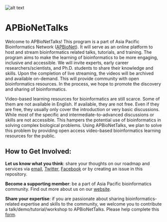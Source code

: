 ![alt text](https://github.com/hzahroh/APBioNetTalks/blob/main/APBioNET-Talks_Logo-2_Horizontal-Vers_1920x458px_APBioNet_Talks_Logo-Color.jpg)

# APBioNetTalks

Welcome to APBioNetTalks!
This program is a part of Asia Pacific Bioinformatics Network ([APBioNet](https://www.apbionet.org)). It will serve as an online platform to host and stream bioinformatics related talks, tutorials, and training. The program aims to make the learning of bioinformatics to be more engaging, inclusive and accessible. We will invite experts, early career researchers/scientists, and Ph.D. students to share their knowledge and skills. Upon the completion of live streaming, the videos will be archived and available on-demand. This will provide community with open bioinformatics resources. In the process, we hope to promote the discovery and sharing of bioinformatics.

Video-based learning resources for bioinformatics are still scarce. Some of them are not available in English. If available, they are not free. Even if they are free, they usually only cover the introduction or very basic discussions. While most of the specific and intermediate-to-advanced discussions or skills are not accessible. This hampers the potential use of bioinformatics in solving complex biological problems. Using APBioNetTalks, we plan to solve this problem by providing open access video-based bioinformatics learning resources for the public.

## How to Get Involved:

**Let us know what you think**: share your thoughts on our roadmap and services via [email](secretariat@apbionet.org), [Twitter](https://twitter.com/APBioNetorg), [Facebook](https://web.facebook.com/apbionet) or by creating an issue in this repository.

**Become a supporting member**: be a part of Asia Pacific bioinformatics community. Find out more about us on our [website](http://www.apbionet.org/).

**Share your expertise**: if you are passionate about sharing bioinformatics-related expertise and skills to the community, we welcome you to contribute a talk/demo/tutorial/workshop to APBioNetTalks. Please help complete this [form](https://forms.gle/SAVsiaLFCidhykY8A).




